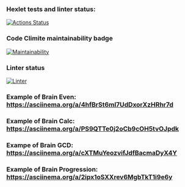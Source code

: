 ### Hexlet tests and linter status:
[![Actions Status](https://github.com/kativanova/php-project-lvl1/workflows/hexlet-check/badge.svg)](https://github.com/kativanova/php-project-lvl1/actions)
### Code Climite maintainability badge
[![Maintainability](https://api.codeclimate.com/v1/badges/a99a88d28ad37a79dbf6/maintainability)](https://codeclimate.com/github/codeclimate/codeclimate/maintainability)
### Linter status
[![Linter](https://github.com/kativanova/php-project-lvl1/workflows/Linter/badge.svg)](https://github.com/kativanova/php-project-lvl1/workflows/Linter/badge.svg)

### Example of Brain Even: https://asciinema.org/a/4hfBrSt6mI7UdDxorXzHRhr7d
### Example of Brain Calc: https://asciinema.org/a/PS9QTTe0j2oCb9cOH5tvOJpdk
### Exampe of Brain GCD: https://asciinema.org/a/cXTMuYeozvifJdfBacmaDyX4Y
### Example of Brain Progression: https://asciinema.org/a/2ipx1oSXXrev6MgbTkT1i9e6y